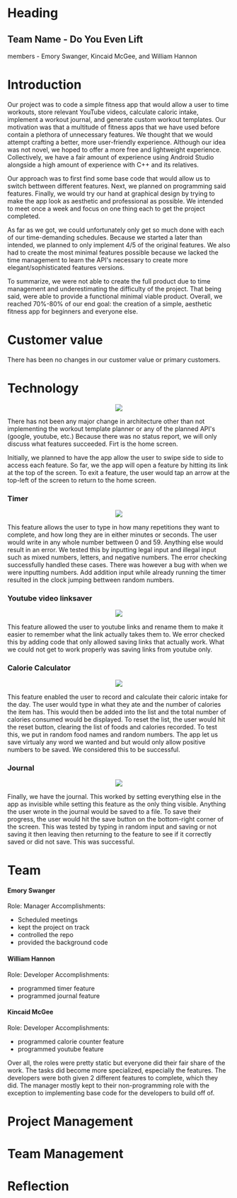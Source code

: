 # Heading
## Team Name - Do You Even Lift
members - Emory Swanger, Kincaid McGee, and William Hannon

# Introduction

Our project was to code a simple fitness app that would allow a user to time workouts, store relevant YouTube videos, calculate caloric intake, implement a workout journal, and generate custom workout templates. Our motivation was that a multitude of fitness apps that we have used before contain a plethora of unnecessary features. We thought that we would attempt crafting a better, more user-friendly experience. Although our idea was not novel, we hoped to offer a more free and lightweight experience. Collectively, we have a fair amount of experience using Android Studio alongside a high amount of experience with C++ and its relatives. 

Our approach was to first find some base code that would allow us to switch bettween different features. Next, we planned on programming said features. Finally, we would try our hand at graphical design by trying to make the app look as aesthetic and professional as possible. We intended to meet once a week and focus on one thing each to get the project completed.

As far as we got, we could unfortunately only get so much done with each of our time-demanding schedules. Because we started a later than intended, we planned to only implement 4/5 of the original features. We also had to create the most minimal features possible because we lacked the time management to learn the API's necessary to create more elegant/sophisticated features versions.

To summarize, we were not able to create the full product due to time management and underestimating the difficulty of the project. That being said, were able to provide a functional minimal viable product. Overall, we reached 70%-80% of our end goal: the creation of a simple, aesthetic fitness app for beginners and everyone else.

# Customer value

There has been no changes in our customer value or primary customers.

# Technology

<p align = "center">
  <img src="https://github.com/CS340-21/Fitness_App/blob/main/finalarch.png">
</p>

There has not been any major change in architecture other than not implementing the workout template planner or any of the planned API's (google, youtube, etc.) Because there was no status report, we will only discuss what features succeeded. Firt is the home screen. 

Initially, we planned to have the app allow the user to swipe side to side to access each feature. So far, we the app will open a feature by hitting its link at the top of the screen. To exit a feature, the user would tap an arrow at the top-left of the screen to return to the home screen.

### Timer

<p align = "center">
  <img src="https://github.com/CS340-21/Fitness_App/blob/main/timer.png">
</p>

This feature allows the user to type in how many repetitions they want to complete, and how long they are in either minutes or seconds. The user would write in any whole number bettween 0 and 59. Anything else would result in an error. We tested this by inputting legal input and illegal input such as mixed numbers, letters, and negative numbers. The error checking successfully handled these cases. There was however a bug with when we were inputting numbers. Add addition input while already running the timer resulted in the clock jumping bettween random numbers.

### Youtube video linksaver

<p align = "center">
  <img src="https://github.com/CS340-21/Fitness_App/blob/main/yt.png">
</p>

This feature allowed the user to youtube links and rename them to make it easier to remember what the link actually takes them to. We error checked this by adding code that only allowed saving links that actually work. What we could not get to work properly was saving links from youtube only.

### Calorie Calculator

<p align = "center">
  <img src="https://github.com/CS340-21/Fitness_App/blob/main/cal.png">
</p>

This feature enabled the user to record and calculate their caloric intake for the day. The user would type in what they ate and the number of calories the item has. This would then be added into the list and the total number of calories consumed would be displayed. To reset the list, the user would hit the reset button, clearing the list of foods and calories recorded. To test this, we put in random food names and random numbers. The app let us save virtualy any word we wanted and but would only allow positive numbers to be saved. We considered this to be successful.

### Journal

<p align = "center">
  <img src="https://github.com/CS340-21/Fitness_App/blob/main/journal.png">
</p>

Finally, we have the journal. This worked by setting everything else in the app as invisible while setting this feature as the only thing visible. Anything the user wrote in the journal would be saved to a file. To save their progress, the user would hit the save button on the bottom-right corner of the screen. This was tested by typing in random input and saving or not saving it then leaving then returning to the feature to see if it correctly saved or did not save. This was successful.

# Team

#### Emory Swanger
 Role: Manager 
 Accomplishments:
 - Scheduled meetings
 - kept the project on track
 - controlled the repo
 - provided the background code

#### William Hannon
 Role: Developer 
 Accomplishments:
 - programmed timer feature
 - programmed journal feature
 
#### Kincaid McGee
 Role: Developer 
 Accomplishments:
 - programmed calorie counter feature
 - programmed youtube feature
 
Over all, the roles were pretty static but everyone did their fair share of the work. The tasks did become more specialized, especially the features. The developers were both given 2 different features to complete, which they did. The manager mostly kept to their non-programming role with the exception to implementing base code for the developers to build off of.

# Project Management



# Team Management

# Reflection


